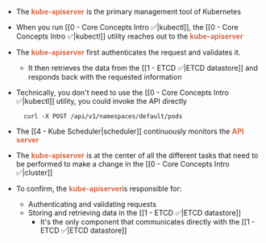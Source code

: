 - The <b><span style="color:#d46644">kube-apiserver</span></b> is the primary management tool of Kubernetes

- When you run [[0 - Core Concepts Intro ✅|kubectl]], the [[0 - Core Concepts Intro ✅|kubectl]] utility reaches out to the <b><span style="color:#d46644">kube-apiserver</span></b>

- The <b><span style="color:#d46644">kube-apiserver</span></b> first authenticates the request and validates it.
	- It then retrieves the data from the [[1 - ETCD ✅|ETCD datastore]] and responds back with the requested information

- Technically, you don't need to use the [[0 - Core Concepts Intro ✅|kubectl]] utility, you could invoke the API directly

		curl -X POST /api/v1/namespaces/default/pods

- The [[4 - Kube Scheduler|scheduler]] continuously monitors the <b><span style="color:#d46644">API server</span></b>

- The <b><span style="color:#d46644">kube-apiserver</span></b> is at the center of all the different tasks that need to be performed to make a change in the [[0 - Core Concepts Intro ✅|cluster]]

- To confirm, the <b><span style="color:#d46644">kube-apiserver</span></b>is responsible for:
	- Authenticating and validating requests
	- Storing and retrieving data in the [[1 - ETCD ✅|ETCD datastore]]
		- It's the only component that communicates directly with the [[1 - ETCD ✅|ETCD datastore]] 